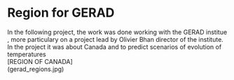 # Region for GERAD
In the following project, the work was done working with the GERAD institue , more particulary on a project lead by Olivier Bhan director of the institute.
In the project it was about Canada and to predict scenarios of evolution of temperatures  
[REGION OF CANADA]  
(gerad_regions.jpg)
